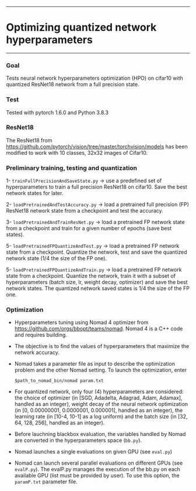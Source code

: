 *****
# Optimizing quantized network hyperparameters
*****

### Goal
Tests neural network hyperparameters optimization (HPO) on cifar10 with quantized ResNet18 network from a full precision state.

### Test
Tested with pytorch 1.6.0 and Python 3.8.3

### ResNet18
The ResNet18 from https://github.com/pytorch/vision/tree/master/torchvision/models has been modified to work with 10 classes, 32x32 images of Cifar10.

### Preliminary training, testing and quantization

1- `trainFullPrecisionAndSaveState.py` -> use a predefined set of hyperparameters to train a full precision ResNet18 on cifar10. Save the best network states for later.

2- `loadPretrainedAndTestAccuracy.py` -> load a pretrained full precision (FP) ResNet18 network state from a checkpoint and test the accuracy.

3- `loadPretrainedAndTrainResNet.py` -> load a pretrained FP network state from a checkpoint and train for a given number of epochs (save best states).

5- `loadPretrainedFPQuantizeAndTest.py` -> load a pretrained FP network state from a checkpoint. Quantize the network, test and save the quantized network state (1/4 the size of the FP one).

5- `loadPretrainedFPQuantizeAndTrain.py` -> load a pretrained FP network state from a checkpoint. Quantize the network, train it with a subset of hyperparameters (batch size, lr, weight decay, optimizer) and save the best network states. The quantized network saved states is 1/4 the size of the FP one.

### Optimization

* Hyperparameters tuning using Nomad 4 optimizer from https://github.com/orgs/bbopt/teams/nomad. Nomad 4 is a C++ code and requires building. 

* The objective is to find the values of hyperparameters that maximize the network accuracy.

* Nomad takes a parameter file as input to describe the optimization problem and the other Nomad setting. To launch the optimization, enter

  ```
  $path_to_nomad_bin/nomad param.txt
  ```

* For quantized network, only four (4) hyperparameters are considered: the choice of optimizer (in [SGD, Adadelta, Adagrad, Adam, Adamax], handled as an integer), weight decay of the neural network optimization (in [0, 0.00000001, 0.0000001, 0.000001], handled as an integer), the learning rate (in [10-4, 10-1] as a log uniform) and the batch size (in [32, 64, 128, 256], handled as an integer).

* Before lauchning blackbox evaluation, the variables handled by Nomad are converted in the hyperparameters space (`bb.py`).

* Nomad launches a single evaluations on given GPU (see `eval.py`)

* Nomad can launch several parallel evaluations on different GPUs (see `evalP.py`). The evalP.py manages the execution of the bb.py on each available GPU (list must be provided by user). To use this option, the `paramP.txt` parameter file. 
  
